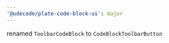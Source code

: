 ```yaml
---
'@udecode/plate-code-block-ui': major
---
```


renamed `ToolbarCodeBlock` to `CodeBlockToolbarButton`

